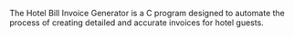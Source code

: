 The Hotel Bill Invoice Generator is a C program designed to automate the process of creating detailed and accurate invoices for hotel guests. 
